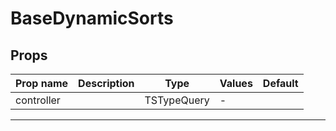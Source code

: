 # BaseDynamicSorts

## Props

| Prop name  | Description | Type        | Values | Default |
| ---------- | ----------- | ----------- | ------ | ------- |
| controller |             | TSTypeQuery | -      |         |

---
